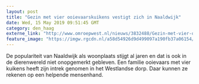 ```yaml
---
layout: post
title: "Gezin met vier ooievaarskuikens vestigt zich in Naaldwijk"
date: Wed, 15 May 2019 09:51:45 GMT
category: den_haag
externe_link: "http://www.omroepwest.nl/nieuws/3832488/Gezin-met-vier-ooievaarskuikens-vestigt-zich-in-Naaldwijk"
feature_image: "https://imgw.rgcdn.nl/a58d54926d9d499097a190fb37a06154/opener/3832504.jpg"
---
```


De populariteit van Naaldwijk als woonplaats stijgt al jaren en dat is ook in de dierenwereld niet onopgemerkt gebleven. Een familie ooievaars met vier kuikens heeft zijn intrek genomen in het Westlandse dorp. Daar kunnen ze rekenen op een helpende mensenhand.
